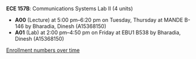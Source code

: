 **ECE 157B**: Communications Systems Lab II (4 units)

- **A00** (Lecture) at 5:00 pm–6:20 pm on Tuesday, Thursday at MANDE B-146 by Bharadia, Dinesh (A15368150)
- **A01** (Lab) at 2:00 pm–4:50 pm on Friday at EBU1 B538 by Bharadia, Dinesh (A15368150)

[Enrollment numbers over time](./ECE157B.tsv)
